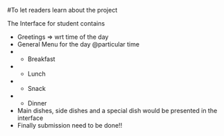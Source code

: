 #To let readers learn about the project

The Interface for student contains
- Greetings => wrt time of the day
- General Menu for the day @particular time
- - Breakfast
- - Lunch
- - Snack
- - Dinner
- Main dishes, side dishes and a special dish would be presented in the interface
- Finally submission need to be done!!
